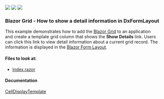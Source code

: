 <!-- default badges list -->
![](https://img.shields.io/endpoint?url=https://codecentral.devexpress.com/api/v1/VersionRange/198059517/22.1.2%2B)
[![](https://img.shields.io/badge/Open_in_DevExpress_Support_Center-FF7200?style=flat-square&logo=DevExpress&logoColor=white)](https://supportcenter.devexpress.com/ticket/details/T802161)
[![](https://img.shields.io/badge/📖_How_to_use_DevExpress_Examples-e9f6fc?style=flat-square)](https://docs.devexpress.com/GeneralInformation/403183)
<!-- default badges end -->

### Blazor Grid - How to show a detail information in DxFormLayout

This example demonstrates how to add the [Blazor Grid](https://docs.devexpress.com/Blazor/403143/grid) to an application and create a template grid column that shows the **Show Details** link. Users can click this link to view detail information about a current grid record. The information is displayed in the [Blazor Form Layout](https://docs.devexpress.com/Blazor/DevExpress.Blazor.DxFormLayout).

<!-- default file list -->
#### Files to look at:

* [Index.razor](./CS/GridShowDetailInformation/Pages/Index.razor)
<!-- default file list end -->

#### Documentation

[CellDisplayTemplate](https://docs.devexpress.com/Blazor/DevExpress.Blazor.DxGridDataColumn.CellDisplayTemplate)
